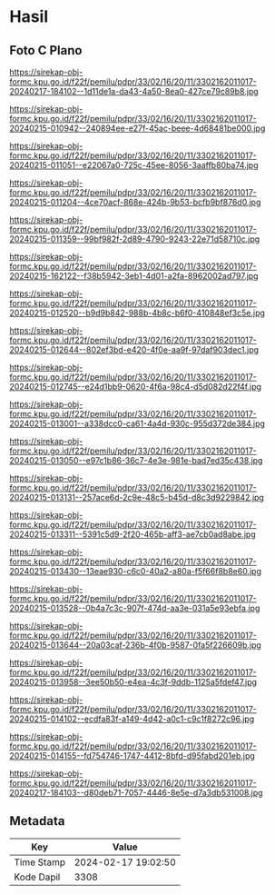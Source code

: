 # Hasil

## Foto C Plano

https://sirekap-obj-formc.kpu.go.id/f22f/pemilu/pdpr/33/02/16/20/11/3302162011017-20240217-184102--1d11de1a-da43-4a50-8ea0-427ce79c89b8.jpg

https://sirekap-obj-formc.kpu.go.id/f22f/pemilu/pdpr/33/02/16/20/11/3302162011017-20240215-010942--240894ee-e27f-45ac-beee-4d68481be000.jpg

https://sirekap-obj-formc.kpu.go.id/f22f/pemilu/pdpr/33/02/16/20/11/3302162011017-20240215-011051--e22067a0-725c-45ee-8056-3aaffb80ba74.jpg

https://sirekap-obj-formc.kpu.go.id/f22f/pemilu/pdpr/33/02/16/20/11/3302162011017-20240215-011204--4ce70acf-868e-424b-9b53-bcfb9bf876d0.jpg

https://sirekap-obj-formc.kpu.go.id/f22f/pemilu/pdpr/33/02/16/20/11/3302162011017-20240215-011359--99bf982f-2d89-4790-9243-22e71d58710c.jpg

https://sirekap-obj-formc.kpu.go.id/f22f/pemilu/pdpr/33/02/16/20/11/3302162011017-20240215-162122--f38b5942-3eb1-4d01-a2fa-8962002ad797.jpg

https://sirekap-obj-formc.kpu.go.id/f22f/pemilu/pdpr/33/02/16/20/11/3302162011017-20240215-012520--b9d9b842-988b-4b8c-b6f0-410848ef3c5e.jpg

https://sirekap-obj-formc.kpu.go.id/f22f/pemilu/pdpr/33/02/16/20/11/3302162011017-20240215-012644--802ef3bd-e420-4f0e-aa9f-97daf903dec1.jpg

https://sirekap-obj-formc.kpu.go.id/f22f/pemilu/pdpr/33/02/16/20/11/3302162011017-20240215-012745--e24d1bb9-0620-4f6a-98c4-d5d082d22f4f.jpg

https://sirekap-obj-formc.kpu.go.id/f22f/pemilu/pdpr/33/02/16/20/11/3302162011017-20240215-013001--a338dcc0-ca61-4a4d-930c-955d372de384.jpg

https://sirekap-obj-formc.kpu.go.id/f22f/pemilu/pdpr/33/02/16/20/11/3302162011017-20240215-013050--e97c1b86-36c7-4e3e-981e-bad7ed35c438.jpg

https://sirekap-obj-formc.kpu.go.id/f22f/pemilu/pdpr/33/02/16/20/11/3302162011017-20240215-013131--257ace6d-2c9e-48c5-b45d-d8c3d9229842.jpg

https://sirekap-obj-formc.kpu.go.id/f22f/pemilu/pdpr/33/02/16/20/11/3302162011017-20240215-013311--5391c5d9-2f20-465b-aff3-ae7cb0ad8abe.jpg

https://sirekap-obj-formc.kpu.go.id/f22f/pemilu/pdpr/33/02/16/20/11/3302162011017-20240215-013430--13eae930-c6c0-40a2-a80a-f5f66f8b8e60.jpg

https://sirekap-obj-formc.kpu.go.id/f22f/pemilu/pdpr/33/02/16/20/11/3302162011017-20240215-013528--0b4a7c3c-907f-474d-aa3e-031a5e93ebfa.jpg

https://sirekap-obj-formc.kpu.go.id/f22f/pemilu/pdpr/33/02/16/20/11/3302162011017-20240215-013644--20a03caf-236b-4f0b-9587-0fa5f226609b.jpg

https://sirekap-obj-formc.kpu.go.id/f22f/pemilu/pdpr/33/02/16/20/11/3302162011017-20240215-013958--3ee50b50-e4ea-4c3f-9ddb-1125a5fdef47.jpg

https://sirekap-obj-formc.kpu.go.id/f22f/pemilu/pdpr/33/02/16/20/11/3302162011017-20240215-014102--ecdfa83f-a149-4d42-a0c1-c9c1f8272c96.jpg

https://sirekap-obj-formc.kpu.go.id/f22f/pemilu/pdpr/33/02/16/20/11/3302162011017-20240215-014155--fd754746-1747-4412-8bfd-d95fabd201eb.jpg

https://sirekap-obj-formc.kpu.go.id/f22f/pemilu/pdpr/33/02/16/20/11/3302162011017-20240217-184103--d80deb71-7057-4446-8e5e-d7a3db531008.jpg


## Metadata

| Key        | Value               |
| ---------- | ------------------- |
| Time Stamp | 2024-02-17 19:02:50 |
| Kode Dapil | 3308                |



